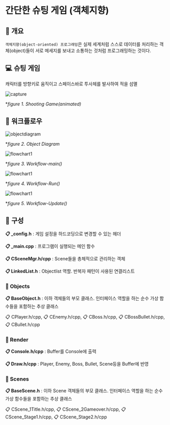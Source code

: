 # 간단한 슈팅 게임 (객체지향)
## 📢 개요
 ``객체지향(object-oriented) 프로그래밍``은 실제 세계처럼 스스로 데이터를 처리하는 객체(object)들이 서로 메세지를 보내고 소통하는 것처럼 프로그래밍하는 것이다.
  
## 💻 슈팅 게임
 캐릭터를 방향키로 움직이고 스페이스바로 투사체를 발사하여 적을 섬멸

  ![capture](https://github.com/kbm0996/SimpleShootingGame-Procedural-/blob/master/GIF.gif?raw=true)
  
  **figure 1. Shooting Game(animated)*


## 📐 워크플로우
  ![objectdiagram](https://github.com/kbm0996/SimpleShootingGame-OOP-/blob/master/1ObjectDiagram.jpg)
  
  **figure 2. Object Diagram*

  ![flowchart1](https://github.com/kbm0996/SimpleShootingGame-OOP-/blob/master/2Flowchart-main.JPG)
  
  **figure 3. Workflow-main()*

  ![flowchart1](https://github.com/kbm0996/SimpleShootingGame-OOP-/blob/master/3Flowchart-Run.JPG)
  
  **figure 4. Workflow-Run()*

  ![flowchart1](https://github.com/kbm0996/SimpleShootingGame-OOP-/blob/master/4Flowchart-Update.JPG)
  
  **figure 5. Workflow-Update()*
  
## 📑 구성
**📋 _config.h** : 게임 설정을 하드코딩으로 변경할 수 있는 헤더

**📋 _main.cpp** : 프로그램이 실행되는 메인 함수

**📋 CSceneMgr.h/cpp** : Scene들을 총체적으로 관리하는 객체

**📋 LinkedList.h** : Objectlist 역할. 반복자 패턴이 사용된 연결리스트

### 📂 Objects

**📋 BaseObject.h** : 이하 객체들의 부모 클래스. 인터페이스 역할을 하는 순수 가상 함수들을 포함하는 추상 클래스

📋 CPlayer.h/cpp, 📋 CEnemy.h/cpp, 📋 CBoss.h/cpp, 📋 CBossBullet.h/cpp, 📋 CBullet.h/cpp

### 📂 Render

**📋 Console.h/cpp** : Buffer를 Console에 출력

**📋 Draw.h/cpp** : Player, Enemy, Boss, Bullet, Scene등을 Buffer에 반영

### 📂 Scenes

**📋 BaseScene.h** :  이하 Scene 객체들의 부모 클래스. 인터페이스 역할을 하는 순수 가상 함수들을 포함하는 추상 클래스

📋 CScene_1Title.h/cpp, 📋 CScene_2Gameover.h/cpp, 📋 CScene_Stage1.h/cpp, 📋 CScene_Stage2.h/cpp
